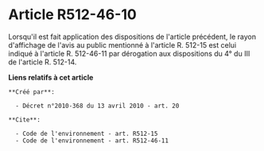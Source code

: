 # Article R512-46-10

Lorsqu'il est fait application des dispositions de l'article précédent, le rayon d'affichage de l'avis au public mentionné à
l'article R. 512-15 est celui indiqué à l'article R. 512-46-11 par dérogation aux dispositions du 4° du III de l'article R.
512-14.

**Liens relatifs à cet article**

	**Créé par**:

	  - Décret n°2010-368 du 13 avril 2010 - art. 20

	**Cite**:

	  - Code de l'environnement - art. R512-15
	  - Code de l'environnement - art. R512-46-11
